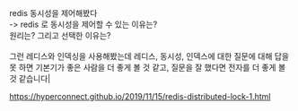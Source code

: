 redis 동시성을 제어해봤다  <br>-> redis 로 동시성을 제어할 수 있는 이유는?  <br>원리는? 그리고 선택한 이유는?<br><br>그런 레디스와 인덱싱을 사용해봤는데 레디스, 동시성, 인덱스에 대한 질문에 대해 답을 못 하면 기본기가 좋은 사람을 더 좋게 볼 것 같고, 질문을 잘 했다면 전자를 더 좋게 볼 것 같습니다|

https://hyperconnect.github.io/2019/11/15/redis-distributed-lock-1.html